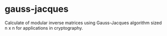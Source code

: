 # gauss-jacques
Calculate of modular inverse matrices using Gauss-Jacques algorithm sized n x n for applications in cryptography.
